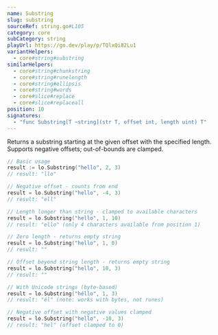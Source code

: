 ```yaml
---
name: Substring
slug: substring
sourceRef: string.go#L105
category: core
subCategory: string
playUrl: https://go.dev/play/p/TQlxQi82Lu1
variantHelpers:
  - core#string#substring
similarHelpers:
  - core#string#chunkstring
  - core#string#runelength
  - core#string#ellipsis
  - core#string#words
  - core#slice#replace
  - core#slice#replaceall
position: 10
signatures:
  - "func Substring[T ~string](str T, offset int, length uint) T"
---
```


Returns a substring starting at the given offset with the specified length. Supports negative offsets; out-of-bounds are clamped.

```go
// Basic usage
result := lo.Substring("hello", 2, 3)
// result: "llo"

// Negative offset - counts from end
result = lo.Substring("hello", -4, 3)
// result: "ell"

// Length longer than string - clamped to available characters
result = lo.Substring("hello", 1, 10)
// result: "ello" (only 4 characters available from position 1)

// Zero length - returns empty string
result = lo.Substring("hello", 1, 0)
// result: ""

// Offset beyond string length - returns empty string
result = lo.Substring("hello", 10, 3)
// result: ""

// With Unicode strings (byte-based)
result = lo.Substring("héllo", 1, 3)
// result: "él" (note: works with bytes, not runes)

// Negative offset with negative values clamped
result = lo.Substring("hello", -10, 3)
// result: "hel" (offset clamped to 0)
```


